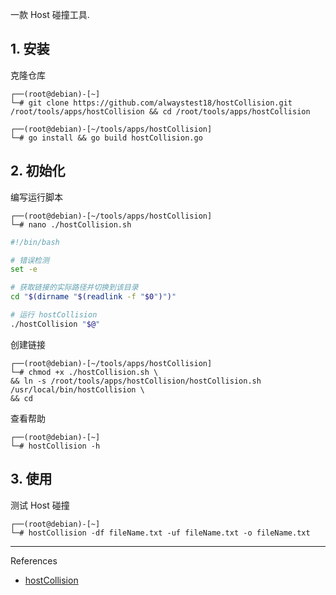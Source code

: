 一款 Host 碰撞工具.

## 1. 安装

克隆仓库

```
┌──(root@debian)-[~]
└─# git clone https://github.com/alwaystest18/hostCollision.git /root/tools/apps/hostCollision && cd /root/tools/apps/hostCollision
```

```
┌──(root@debian)-[~/tools/apps/hostCollision]
└─# go install && go build hostCollision.go
```

## 2. 初始化

编写运行脚本

```
┌──(root@debian)-[~/tools/apps/hostCollision]
└─# nano ./hostCollision.sh
```

```sh
#!/bin/bash

# 错误检测
set -e

# 获取链接的实际路径并切换到该目录
cd "$(dirname "$(readlink -f "$0")")"

# 运行 hostCollision
./hostCollision "$@"
```

创建链接

```
┌──(root@debian)-[~/tools/apps/hostCollision]
└─# chmod +x ./hostCollision.sh \
&& ln -s /root/tools/apps/hostCollision/hostCollision.sh /usr/local/bin/hostCollision \
&& cd
```

查看帮助

```
┌──(root@debian)-[~]
└─# hostCollision -h
```

## 3. 使用

测试 Host 碰撞

```
┌──(root@debian)-[~]
└─# hostCollision -df fileName.txt -uf fileName.txt -o fileName.txt
```

---

References

- [hostCollision](https://github.com/alwaystest18/hostCollision)

